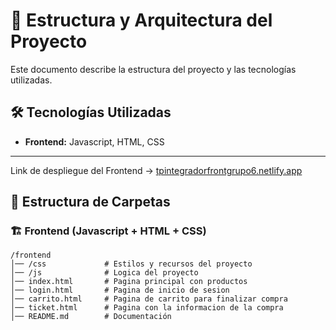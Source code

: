 # 📌 Estructura y Arquitectura del Proyecto

Este documento describe la estructura del proyecto y las tecnologías utilizadas. 

## 🛠️ Tecnologías Utilizadas
- **Frontend:** Javascript, HTML, CSS
---

Link de despliegue del Frontend -> [tpintegradorfrontgrupo6.netlify.app](https://tpintegradorfrontgrupo6.netlify.app/login.html)

## 📁 Estructura de Carpetas

### 🏗️ Frontend (Javascript + HTML + CSS)

```
/frontend
│── /css             # Estilos y recursos del proyecto
│── /js              # Logica del proyecto
│── index.html       # Pagina principal con productos
│── login.html       # Pagina de inicio de sesion
│── carrito.html     # Pagina de carrito para finalizar compra
│── ticket.html      # Pagina con la informacion de la compra
│── README.md        # Documentación

```
